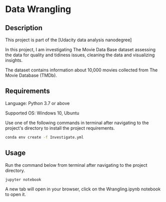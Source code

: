 # Data Wrangling

## Description

This project is part of the [Udacity data analysis nanodegree]

In this project, I am investigating The Movie Data Base dataset assessing the data for quality and tidiness issues, cleaning the data and visualizing insights.

The dataset contains information about 10,000 movies collected from The Movie Database (TMDb).

## Requirements

Language: Python 3.7 or above

Supported OS: Windows 10, Ubuntu

Use one of the following commands in terminal after navigating to the project's directory to install the project requirements.

```bash
conda env create -f Investigate.yml
```

## Usage

Run the command below from terminal after navigating to the project directory.

```bash
jupyter notebook
```
A new tab will open in your browser, click on the Wrangling.ipynb notebook to open it.